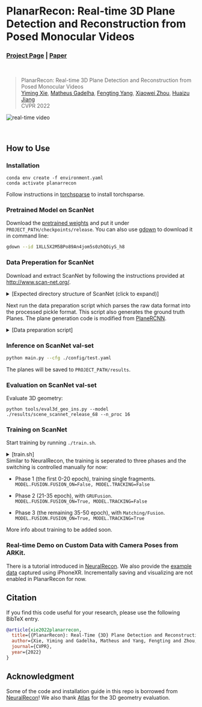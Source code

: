 # PlanarRecon: Real-time 3D Plane Detection and Reconstruction from Posed Monocular Videos
### [Project Page](https://neu-vi.github.io/planarrecon) | [Paper](https://openaccess.thecvf.com/content/CVPR2022/papers/Xie_PlanarRecon_Real-Time_3D_Plane_Detection_and_Reconstruction_From_Posed_Monocular_CVPR_2022_paper.pdf)
<br/>

> PlanarRecon: Real-time 3D Plane Detection and Reconstruction from Posed Monocular Videos  
> [Yiming Xie](https://ymingxie.github.io), [Matheus Gadelha](http://mgadelha.me/), [Fengting Yang](http://personal.psu.edu/fuy34/), [Xiaowei Zhou](https://xzhou.me/), [Huaizu Jiang](https://jianghz.me/)  
> CVPR 2022

![real-time video](assets/planarrecon_demo.gif)

<br/>


## How to Use

### Installation
```shell
conda env create -f environment.yaml
conda activate planarrecon
```
Follow instructions in [torchsparse](https://github.com/mit-han-lab/torchsparse) to install torchsparse.  

### Pretrained Model on ScanNet
Download the [pretrained weights](https://drive.google.com/file/d/1XLL5X2M5BPo89An4jom5s0zhQOiyS_h8/view?usp=sharing) and put it under 
`PROJECT_PATH/checkpoints/release`.
You can also use [gdown](https://github.com/wkentaro/gdown) to download it in command line:
```bash
gdown --id 1XLL5X2M5BPo89An4jom5s0zhQOiyS_h8
```

### Data Preperation for ScanNet
Download and extract ScanNet by following the instructions provided at http://www.scan-net.org/.
<details>
  <summary>[Expected directory structure of ScanNet (click to expand)]</summary>
  
You can obtain the train/val/test split information from [here](https://github.com/ScanNet/ScanNet/tree/master/Tasks/Benchmark).
```
DATAROOT
└───scannet
│   └───scans
│   |   └───scene0000_00
│   |       └───color
│   |       │   │   0.jpg
│   |       │   │   1.jpg
│   |       │   │   ...
│   |       │   ...
│   └───scans_raw
│   |   └───scene0000_00
│   |       └───scene0000_00.aggregation.json
│   |       └───scene0000_00_vh_clean_2.labels.ply
│   |       └───scene0000_00_vh_clean_2.0.010000.segs.json
│   |       │   ...
|   └───scannetv2_test.txt
|   └───scannetv2_train.txt
|   └───scannetv2_val.txt
|   └───scannetv2-labels.combined.tsv
```
</details>

Next run the data preparation script which parses the raw data format into the processed pickle format.
This script also generates the ground truth Planes.
The plane generation code is modified from [PlaneRCNN](https://github.com/NVlabs/planercnn/blob/master/data_prep/parse.py).

<details>
  <summary>[Data preparation script]</summary>

```bash
# Change PATH_TO_SCANNET accordingly.
# For the training/val split:
python tools/generate_gt.py --data_path PATH_TO_SCANNET --save_name planes_9/ --window_size 9 --n_proc 2 --n_gpu 1
```
</details>


### Inference on ScanNet val-set
```bash
python main.py --cfg ./config/test.yaml
```

The planes will be saved to `PROJECT_PATH/results`.


### Evaluation on ScanNet val-set
Evaluate 3D geometry:
```
python tools/eval3d_geo_ins.py --model ./results/scene_scannet_release_68 --n_proc 16
```


### Training on ScanNet

Start training by running `./train.sh`.
<!-- More info about training (e.g. GPU requirements, convergence time, etc.) to be added soon. -->
<details>
  <summary>[train.sh]</summary>

```bash
#!/usr/bin/env bash
export CUDA_VISIBLE_DEVICES=0,1
python -m torch.distributed.launch --nproc_per_node=2 main.py --cfg ./config/train.yaml
```
</details>
Similar to NeuralRecon, the training is seperated to three phases and the switching is controlled manually for now:

-  Phase 1 (the first 0-20 epoch), training single fragments.  
`MODEL.FUSION.FUSION_ON=False, MODEL.TRACKING=False`

- Phase 2 (21-35 epoch), with `GRUFusion`.  
`MODEL.FUSION.FUSION_ON=True, MODEL.TRACKING=False`

- Phase 3 (the remaining 35-50 epoch), with `Matching/Fusion`.  
`MODEL.FUSION.FUSION_ON=True, MODEL.TRACKING=True`

More info about training to be added soon.  


### Real-time Demo on Custom Data with Camera Poses from ARKit.
There is a tutorial introduced in [NeuralRecon](https://github.com/zju3dv/NeuralRecon/blob/master/DEMO.md).
We also provide the [example data](https://drive.google.com/file/d/1FKccOUCW2T_rV81VhqVeqeo-dec8ooNW/view?usp=sharing) captured using iPhoneXR.
Incrementally saving and visualizing are not enabled in PlanarRecon for now.


## Citation

If you find this code useful for your research, please use the following BibTeX entry.

```bibtex
@article{xie2022planarrecon,
  title={{PlanarRecon}: Real-Time {3D} Plane Detection and Reconstruction from Posed Monocular Videos},
  author={Xie, Yiming and Gadelha, Matheus and Yang, Fengting and Zhou, Xiaowei and Jiang, Huaizu},
  journal={CVPR},
  year={2022}
}
```

## Acknowledgment
Some of the code and installation guide in this repo is borrowed from [NeuralRecon](https://github.com/zju3dv/NeuralRecon)! 
We also thank [Atlas](https://github.com/magicleap/Atlas) for the 3D geometry evaluation. 
